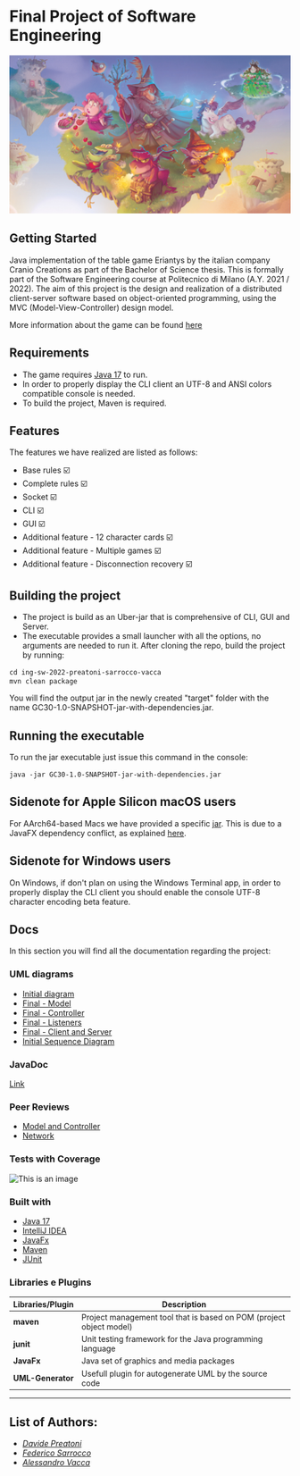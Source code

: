 # Final Project of Software Engineering
![picture](src/main/resources/graphics/backgrounds/menu.jpg)
 
## Getting Started
Java implementation of the table game Eriantys by the italian company Cranio Creations as part of the Bachelor of Science thesis. This is formally part of the Software Engineering course at Politecnico di Milano (A.Y. 2021 / 2022).
The aim of this project is the design and realization of a distributed client-server software based on object-oriented programming, using the MVC (Model-View-Controller) design model. 

More information about the game can be found [here](https://www.craniocreations.it/prodotto/eriantys)

## Requirements
* The game requires [Java 17](https://www.oracle.com/java/technologies/downloads/#java17) to run.
* In order to properly display the CLI client an UTF-8 and ANSI colors compatible console is needed.
* To build the project, Maven is required.
## Features
The features we have realized are listed as follows:
* Base rules ☑️
* Complete rules ☑️
* Socket ☑️
* CLI ☑️
* GUI ☑️
* Additional feature - 12 character cards ☑️
* Additional feature - Multiple games ☑️
* Additional feature - Disconnection recovery ☑️
## Building the project
* The project is build as an Uber-jar that is comprehensive of CLI, GUI and Server.
* The executable provides a small launcher with all the options, no arguments are needed to run it.
After cloning the repo, build the project by running:
```
cd ing-sw-2022-preatoni-sarrocco-vacca
mvn clean package
```
You will find the output jar in the newly created "target" folder with the name GC30-1.0-SNAPSHOT-jar-with-dependencies.jar.
## Running the executable
To run the jar executable just issue this command in the console:
```
java -jar GC30-1.0-SNAPSHOT-jar-with-dependencies.jar
```
## Sidenote for Apple Silicon macOS users
For AArch64-based Macs we have provided a specific [jar](https://github.com/PSV-polimi-2022/ing-sw-2022-preatoni-sarrocco-vacca/blob/main/deliveries/jars). This is due to a JavaFX dependency conflict, as explained [here](https://www.reddit.com/r/JavaFX/comments/twye9j/javafx_on_m1_and_intel_macs/).
## Sidenote for Windows users
On Windows, if don't plan on using the Windows Terminal app, in order to properly display the CLI client you should enable the console UTF-8 character encoding beta feature.
## Docs
In this section you will find all the documentation regarding the project:

### UML diagrams
- [Initial diagram](https://github.com/PSV-polimi-2022/ing-sw-2022-preatoni-sarrocco-vacca/tree/main/deliveries/UML/initial/)
- [Final - Model](https://github.com/PSV-polimi-2022/ing-sw-2022-preatoni-sarrocco-vacca/tree/main/deliveries/UML/final/model)
- [Final - Controller](https://github.com/PSV-polimi-2022/ing-sw-2022-preatoni-sarrocco-vacca/tree/main/deliveries/UML/final/controller)
- [Final - Listeners](https://github.com/PSV-polimi-2022/ing-sw-2022-preatoni-sarrocco-vacca/tree/main/deliveries/UML/final/listeners)
- [Final - Client and Server](https://github.com/PSV-polimi-2022/ing-sw-2022-preatoni-sarrocco-vacca/tree/main/deliveries/UML/final/client-server)
- [Initial Sequence Diagram](https://github.com/PSV-polimi-2022/ing-sw-2022-preatoni-sarrocco-vacca/blob/main/deliveries/Sequence%20Diagram/SequenceDiagram_Initial.pdf)

### JavaDoc
[Link](https://github.com/PSV-polimi-2022/ing-sw-2022-preatoni-sarrocco-vacca/tree/main/deliveries/docs)
### Peer Reviews
- [Model and Controller](https://github.com/PSV-polimi-2022/ing-sw-2022-preatoni-sarrocco-vacca/blob/main/deliveries/PeerReview/Peer_Review_UML.pdf)
- [Network](https://github.com/PSV-polimi-2022/ing-sw-2022-preatoni-sarrocco-vacca/blob/main/deliveries/PeerReview/Peer_Review_2_Network.pdf)

### Tests with Coverage
![This is an image](https://github.com/PSV-polimi-2022/ing-sw-2022-preatoni-sarrocco-vacca/blob/main/deliveries/TestCoverage/Test.png)

<a name="built"></a>
### Built with
* [Java 17](https://www.oracle.com/java/technologies/downloads/#java17)
* [IntelliJ IDEA](https://www.jetbrains.com/idea/)
* [JavaFx](https://openjfx.io)
* [Maven](https://maven.apache.org)
* [JUnit](https://junit.org/junit5/)

### Libraries e Plugins
|Libraries/Plugin|Description|
|------------|-----------|
|__maven__|Project management tool that is based on POM (project object model)|
|__junit__|Unit testing framework for the Java programming language|
|__JavaFx__|Java set of graphics and media packages|
|__UML-Generator__|Usefull plugin for autogenerate UML by the source code|
-------------------------------


## List of Authors:

 - *[Davide Preatoni](https://github.com/)*
 - *[Federico Sarrocco](https://github.com/)*
 - *[Alessandro Vacca](https://github.com/)*
 
